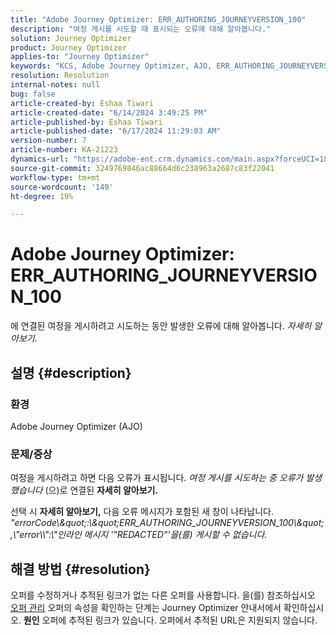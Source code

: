 ```yaml
---
title: "Adobe Journey Optimizer: ERR_AUTHORING_JOURNEYVERSION_100"
description: "여정 게시를 시도할 때 표시되는 오류에 대해 알아봅니다."
solution: Journey Optimizer
product: Journey Optimizer
applies-to: "Journey Optimizer"
keywords: "KCS, Adobe Journey Optimizer, AJO, ERR_AUTHORING_JOURNEYVERSION_100, 여정 게시"
resolution: Resolution
internal-notes: null
bug: false
article-created-by: Eshaa Tiwari
article-created-date: "6/14/2024 3:49:25 PM"
article-published-by: Eshaa Tiwari
article-published-date: "6/17/2024 11:29:03 AM"
version-number: 7
article-number: KA-21223
dynamics-url: "https://adobe-ent.crm.dynamics.com/main.aspx?forceUCI=1&pagetype=entityrecord&etn=knowledgearticle&id=372117a9-652a-ef11-840a-6045bd029b18"
source-git-commit: 3249769846ac88664d6c238963a2687c83f22041
workflow-type: tm+mt
source-wordcount: '149'
ht-degree: 19%

---
```


# Adobe Journey Optimizer: ERR_AUTHORING_JOURNEYVERSION_100


에 연결된 여정을 게시하려고 시도하는 동안 발생한 오류에 대해 알아봅니다. *자세히 알아보기.*

## 설명 {#description}


### <b>환경</b>

Adobe Journey Optimizer (AJO)

### <b>문제/증상</b>

여정을 게시하려고 하면 다음 오류가 표시됩니다. *여정 게시를 시도하는 중 오류가 발생했습니다* (으)로 연결된 <b>자세히 알아보기.</b>

선택 시 <b>자세히 알아보기,</b> 다음 오류 메시지가 포함된 새 창이 나타납니다.
*&quot;errorCode\\\&quot;:\\\&quot;ERR_AUTHORING_JOURNEYVERSION_100\\\&quot;,\\&quot;error\\\\&quot;:\\&quot;인라인 메시지 &#39;&quot;REDACTED&quot;&#39;을(를) 게시할 수 없습니다.*

## 해결 방법 {#resolution}


오퍼를 수정하거나 추적된 링크가 없는 다른 오퍼를 사용합니다. 을(를) 참조하십시오 [오퍼 관리](https://experienceleague.adobe.com/docs/journey-optimizer/using/offer-decisioning/managing-offers-in-the-offer-library/configure-offers/creating-personalized-offers.html?lang=en#offer-list) 오퍼의 속성을 확인하는 단계는 Journey Optimizer 안내서에서 확인하십시오.
<b>원인</b>
오퍼에 추적된 링크가 있습니다. 오퍼에서 추적된 URL은 지원되지 않습니다.

